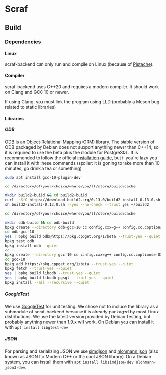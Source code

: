 # Scraf

## Build

### Dependencies

#### Linux

scraf-backend can only run and compile on Linux (because of [Pistache](https://github.com/pistacheio/pistache)).

#### Compiler

scraf-backend uses C++20 and requires a modern compiler. It should work on Clang and GCC 10 or newer.

If using Clang, you must link the program using LLD (probably a Meson bug related to static libraries)

#### Libraries

##### ODB

[ODB](https://www.codesynthesis.com/products/odb/) is an Object-Relational Mapping (ORM) library.
The stable version of ODB packaged by Debian does not support anything newer than C++14, so it is required to use the beta plus the module for PostgreSQL.
It is recommended to follow the official [installation guide](https://www.codesynthesis.com/products/odb/doc/install-build2.xhtml#linux), but if you're lazy you can install it with these commands (spoiler: it is goning to take more than 10 minutes, go drink a tea or something)

```sh
sudo apt install gcc-10-plugin-dev

cd /directory/of/your/choice/where/you/ll/store/build/cache

mkdir build2-build && cd build2-build
curl -sSfO https://download.build2.org/0.13.0/build2-install-0.13.0.sh
sh build2-install-0.13.0.sh --yes --no-check --trust yes ~/build2

cd /directory/of/your/choice/where/you/ll/store/build/cache

mkdir odb-build && cd odb-build
bpkg create --directory odb-gcc-10 cc config.cxx=g++ config.cc.coptions=-O3 config.bin.rpath=/usr/local/lib config.install.root=/usr/local config.install.sudo=sudo --quiet
cd odb-gcc-10
yes | bpkg build odb@https://pkg.cppget.org/1/beta --trust-yes --quiet
bpkg test odb
bpkg install odb --quiet
cd ..
bpkg create --directory gcc-10 cc config.cxx=g++ config.cc.coptions=-O3 config.install.root=/usr/local config.install.sudo=sudo --quiet
cd gcc-10
bpkg add https://pkg.cppget.org/1/beta --trust-yes --quiet
bpkg fetch --trust-yes --quiet
yes | bpkg build libodb --trust-yes --quiet
yes | bpkg build libodb-pgsql --trust-yes --quiet
bpkg install --all --recursive --quiet
```

##### GoogleTest

We use [GoogleTest](https://github.com/google/googletest) for unit testing. We chose not to include the library as a submodule of scraf-backend because it is already packaged by most Linux distributions. We use the latest version provided by Debian Testing, but probably anything newer than 1.9.x will work. On Debian you can install it with `apt install libgtest-dev`

##### JSON

For parsing and serializing JSON we use [simdjson](https://github.com/simdjson/simdjson) and [nlohmann json](https://github.com/nlohmann/json) (also known as JSON for Modern C++ or the cool JSON library). On a Debian system, you can install them with `apt install libsimdjson-dev nlohmann-json3-dev`.
